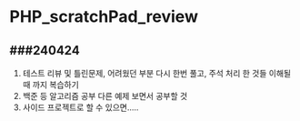 # PHP_scratchPad_review

###240424<br>
---
1. 테스트 리뷰 및 틀린문제, 어려웠던 부분 다시 한번 풀고, 주석 처리 한 것들 이해될 때 까지 복습하기
2. 백준 등 알고리즘 공부 다른 예제 보면서 공부할 것
3. 사이드 프로젝트로 할 수 있으면.....
